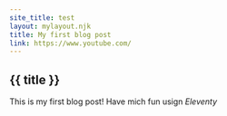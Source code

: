 ```yaml
---
site_title: test
layout: mylayout.njk
title: My first blog post
link: https://www.youtube.com/
---
```


## {{ title }}
This is my first blog post! Have mich fun usign _Eleventy_